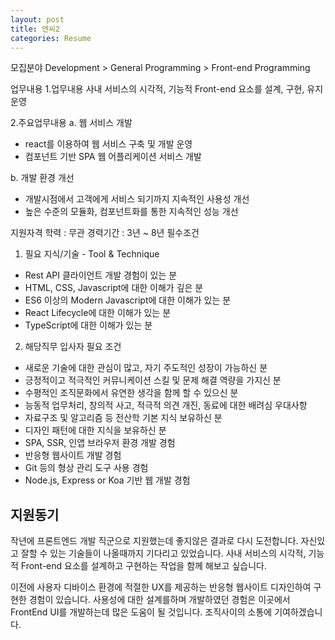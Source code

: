 ```yaml
---
layout: post
title: 엔씨2
categories: Resume
---
```


모집분야
Development > General Programming > Front-end Programming

업무내용
1.업무내용
사내 서비스의 시각적, 기능적 Front-end 요소를 설계, 구현, 유지 운영

2.주요업무내용
a. 웹 서비스 개발
- react를 이용하여 웹 서비스 구축 및 개발 운영
- 컴포넌트 기반 SPA 웹 어플리케이션 서비스 개발

b. 개발 환경 개선
- 개발시점에서 고객에게 서비스 되기까지 지속적인 사용성 개선
- 높은 수준의 모듈화, 컴포넌트화를 통한 지속적인 성능 개선


지원자격
학력 : 무관
경력기간 : 3년 ~ 8년
필수조건
1. 필요 지식/기술 - Tool & Technique
- Rest API 클라이언트 개발 경험이 있는 분
- HTML, CSS, Javascript에 대한 이해가 깊은 분
- ES6 이상의 Modern Javascript에 대한 이해가 있는 분
- React Lifecycle에 대한 이해가 있는 분
- TypeScript에 대한 이해가 있는 분

2. 해당직무 입사자 필요 조건
- 새로운 기술에 대한 관심이 많고, 자기 주도적인 성장이 가능하신 분
- 긍정적이고 적극적인 커뮤니케이션 스킬 및 문제 해결 역량을 가지신 분
- 수평적인 조직문화에서 유연한 생각을 함께 할 수 있으신 분
- 능동적 업무처리, 창의적 사고, 적극적 의견 개진, 동료에 대한 배려심
우대사항
- 자료구조 및 알고리즘 등 전산학 기본 지식 보유하신 분
- 디자인 패턴에 대한 지식을 보유하신 분
- SPA, SSR, 인앱 브라우저 환경 개발 경험
- 반응형 웹사이트 개발 경험
- Git 등의 형상 관리 도구 사용 경험
- Node.js, Express or Koa 기반 웹 개발 경험



## 지원동기
작년에 프론트엔드 개발 직군으로 지원했는데 좋지않은 결과로 다시 도전합니다. 자신있고 잘할 수 있는 기술들이 나올때까지 기다리고 있었습니다. 사내 서비스의 시각적, 기능적 Front-end 요소를 설계하고 구현하는 작업을 함께 해보고 싶습니다. 

이전에 사용자 디바이스 환경에 적절한 UX를 제공하는 반응형 웹사이트 디자인하여 구현한 경험이 있습니다. 사용성에 대한 설계를하며 개발하였던 경험은 이곳에서 FrontEnd UI를 개발하는데 많은 도움이 될 것입니다. 조직사이의 소통에 기여하겠습니다.